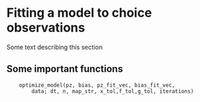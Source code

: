 # Fitting a model to choice observations

Some text describing this section
 
## Some important functions
 
```@docs
    optimize_model(pz, bias, pz_fit_vec, bias_fit_vec,
        data; dt, n, map_str, x_tol,f_tol,g_tol, iterations)
```

